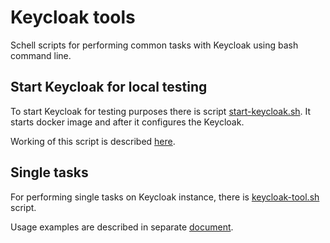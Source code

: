 # Keycloak tools
Schell scripts for performing common tasks with Keycloak using bash command line.

## Start Keycloak for local testing
To start Keycloak for testing purposes there is script [start-keycloak.sh](scripts/start-keycloak.sh).
It starts docker image and after it configures the Keycloak.

Working of this script is described [here](docs/start-locally.md).

## Single tasks
For performing single tasks on Keycloak instance, there is [keycloak-tool.sh](scripts/keycloak-tool.sh) script. 

Usage examples are described in separate [document](docs/commands.md).
